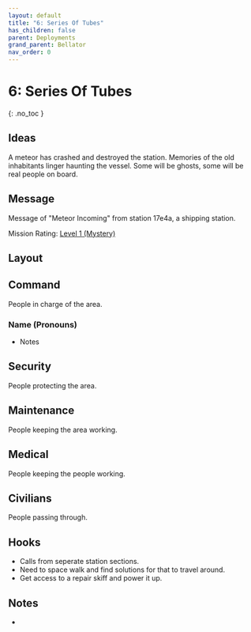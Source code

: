 ```yaml
---
layout: default
title: "6: Series Of Tubes"
has_children: false
parent: Deployments
grand_parent: Bellator
nav_order: 0
---
```

# 6: Series Of Tubes
{: .no_toc }

## Ideas
A meteor has crashed and destroyed the station. Memories of the old inhabitants linger haunting the vessel. Some will be ghosts, some will be real people on board.

## Message
Message of "Meteor Incoming" from station 17e4a, a shipping station.

Mission Rating: [Level 1 (Mystery)](Game/Deployment#Level%201%20(Mystery))

## Layout


## Command
People in charge of the area.
### Name (Pronouns)
* Notes
## Security
People protecting the area.

## Maintenance
People keeping the area working.

## Medical
People keeping the people working.

## Civilians
People passing through.

## Hooks
* Calls from seperate station sections.
* Need to space walk and find solutions for that to travel around.
* Get access to a repair skiff and power it up.

## Notes
* 